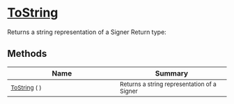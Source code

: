 # [ToString](./Signer-100663452.md)

Returns a string representation of a Signer
Return type:
## Methods

| Name | Summary | 
| --- | --- | 
| <sub>[ToString](./Signer-100663452.md) (  )</sub><img width=200/>| <sub>Returns a string representation of a Signer</sub>| <br>


